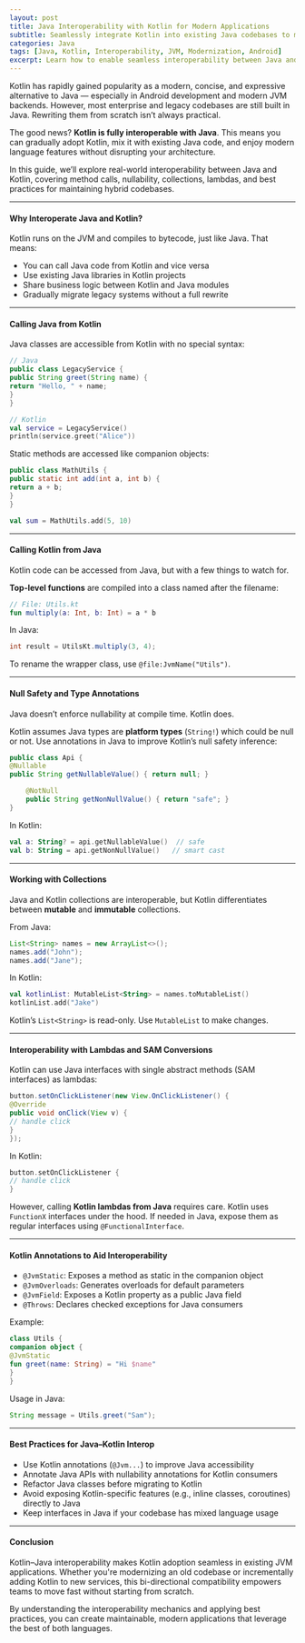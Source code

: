 ```yaml
---
layout: post
title: Java Interoperability with Kotlin for Modern Applications
subtitle: Seamlessly integrate Kotlin into existing Java codebases to modernize applications without rewriting
categories: Java
tags: [Java, Kotlin, Interoperability, JVM, Modernization, Android]
excerpt: Learn how to enable seamless interoperability between Java and Kotlin in modern JVM applications. Discover syntax bridging, calling conventions, null safety integration, and best practices for hybrid codebases.
---
```




Kotlin has rapidly gained popularity as a modern, concise, and expressive alternative to Java — especially in Android development and modern JVM backends. However, most enterprise and legacy codebases are still built in Java. Rewriting them from scratch isn’t always practical.

The good news? **Kotlin is fully interoperable with Java**. This means you can gradually adopt Kotlin, mix it with existing Java code, and enjoy modern language features without disrupting your architecture.

In this guide, we’ll explore real-world interoperability between Java and Kotlin, covering method calls, nullability, collections, lambdas, and best practices for maintaining hybrid codebases.

---

#### Why Interoperate Java and Kotlin?

Kotlin runs on the JVM and compiles to bytecode, just like Java. That means:
- You can call Java code from Kotlin and vice versa
- Use existing Java libraries in Kotlin projects
- Share business logic between Kotlin and Java modules
- Gradually migrate legacy systems without a full rewrite

---

#### Calling Java from Kotlin

Java classes are accessible from Kotlin with no special syntax:

```java
// Java
public class LegacyService {
public String greet(String name) {
return "Hello, " + name;
}
}
```

```kotlin
// Kotlin
val service = LegacyService()
println(service.greet("Alice"))
```

Static methods are accessed like companion objects:

```java
public class MathUtils {
public static int add(int a, int b) {
return a + b;
}
}
```

```kotlin
val sum = MathUtils.add(5, 10)
```

---

#### Calling Kotlin from Java

Kotlin code can be accessed from Java, but with a few things to watch for.

**Top-level functions** are compiled into a class named after the filename:

```kotlin
// File: Utils.kt
fun multiply(a: Int, b: Int) = a * b
```

In Java:

```java
int result = UtilsKt.multiply(3, 4);
```

To rename the wrapper class, use `@file:JvmName("Utils")`.

---

#### Null Safety and Type Annotations

Java doesn’t enforce nullability at compile time. Kotlin does.

Kotlin assumes Java types are **platform types** (`String!`) which could be null or not. Use annotations in Java to improve Kotlin’s null safety inference:

```java
public class Api {
@Nullable
public String getNullableValue() { return null; }

    @NotNull
    public String getNonNullValue() { return "safe"; }
}
```

In Kotlin:

```kotlin
val a: String? = api.getNullableValue()  // safe
val b: String = api.getNonNullValue()   // smart cast
```

---

#### Working with Collections

Java and Kotlin collections are interoperable, but Kotlin differentiates between **mutable** and **immutable** collections.

From Java:

```java
List<String> names = new ArrayList<>();
names.add("John");
names.add("Jane");
```

In Kotlin:

```kotlin
val kotlinList: MutableList<String> = names.toMutableList()
kotlinList.add("Jake")
```

Kotlin’s `List<String>` is read-only. Use `MutableList` to make changes.

---

#### Interoperability with Lambdas and SAM Conversions

Kotlin can use Java interfaces with single abstract methods (SAM interfaces) as lambdas:

```java
button.setOnClickListener(new View.OnClickListener() {
@Override
public void onClick(View v) {
// handle click
}
});
```

In Kotlin:

```kotlin
button.setOnClickListener {
// handle click
}
```

However, calling **Kotlin lambdas from Java** requires care. Kotlin uses `FunctionX` interfaces under the hood. If needed in Java, expose them as regular interfaces using `@FunctionalInterface`.

---

#### Kotlin Annotations to Aid Interoperability

- `@JvmStatic`: Exposes a method as static in the companion object
- `@JvmOverloads`: Generates overloads for default parameters
- `@JvmField`: Exposes a Kotlin property as a public Java field
- `@Throws`: Declares checked exceptions for Java consumers

Example:

```kotlin
class Utils {
companion object {
@JvmStatic
fun greet(name: String) = "Hi $name"
}
}
```

Usage in Java:

```java
String message = Utils.greet("Sam");
```

---

#### Best Practices for Java–Kotlin Interop

- Use Kotlin annotations (`@Jvm...`) to improve Java accessibility
- Annotate Java APIs with nullability annotations for Kotlin consumers
- Refactor Java classes before migrating to Kotlin
- Avoid exposing Kotlin-specific features (e.g., inline classes, coroutines) directly to Java
- Keep interfaces in Java if your codebase has mixed language usage

---

#### Conclusion

Kotlin–Java interoperability makes Kotlin adoption seamless in existing JVM applications. Whether you're modernizing an old codebase or incrementally adding Kotlin to new services, this bi-directional compatibility empowers teams to move fast without starting from scratch.

By understanding the interoperability mechanics and applying best practices, you can create maintainable, modern applications that leverage the best of both languages.
